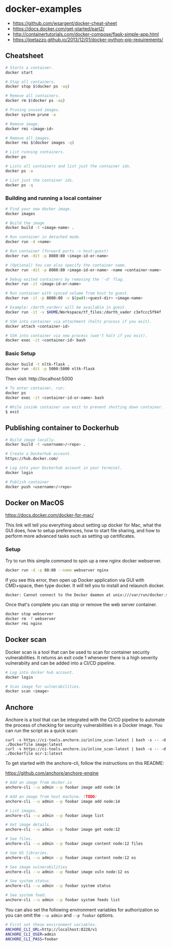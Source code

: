 # docker-examples
- https://github.com/wsargent/docker-cheat-sheet
- https://docs.docker.com/get-started/part2/
- http://containertutorials.com/docker-compose/flask-simple-app.html
- https://jpetazzo.github.io/2013/12/01/docker-python-pip-requirements/

## Cheatsheet

```bash
# Starts a container.
docker start

# Stop all containers.
docker stop $(docker ps -aq)

# Remove all containers.
docker rm $(docker ps -aq)

# Pruning unused images.
docker system prune -a

# Remove image.
docker rmi <image-id>

# Remove all images.
docker rmi $(docker images -q)

# List running containers.
docker ps

# Lists all containers and list just the container ids.
docker ps -a

# List just the container ids.
docker ps -q
```

### Building and running a local container

```bash
# Find your new docker image.
docker images

# Build the image
docker build -t <image-name> .

# Run container in detached mode.
docker run -d <name>

# Run container (forward ports -> host:guest)
docker run -dit -p 8080:80 <image-id-or-name>

# (Optional) You can also specify the container name.
docker run -dit -p 8080:80 <image-id-or-name> -name <container-name>

# Debug exited containers by removing the '-d' flag.
docker run -it <image-id-or-name>

# Run container with synced volume from host to guest.
docker run -it -p 8080:80 -v $(pwd):<guest-dir> <image-name>

# Example: /darth_varder/ will be available in guest.
docker run -it -v $HOME/Workspace/tf_files:/darth_vader c3efccc5f94f

# SSH into container via attachment (halts process if you exit).
docker attach <container-id>

# SSH into container via new process (won't halt if you exit).
docker exec -it <container-id> bash
```

### Basic Setup
```bash
docker build -t nltk-flask .
docker run -dit -p 5000:5000 nltk-flask
```

Then visit: http://localhost:5000

```bash
# To enter container, run:
docker ps
docker exec -it <container-id-or-name> bash

# While inside container use exit to prevent shutting down container.
$ exit
```

## Publishing container to Dockerhub

```bash
# Build image locally.
docker build -t <username>/<repo> .

# Create a Dockerhub account.
https://hub.docker.com/

# Log into your Dockerhub account in your terminal.
docker login

# Publish container
docker push <username>/<repo>
```

## Docker on MacOS

https://docs.docker.com/docker-for-mac/

This link will tell you everything about setting up docker for Mac, what the GUI does,
how to setup preferences, how to start file sharing, and how to perform more advanced
tasks such as setting up certificates.

### Setup
Try to run this simple command to spin up a new nginx docker webserver.
```bash
docker run -d -p 80:80 --name webserver nginx
```

If you see this error, then open up Docker application via GUI with CMD+space, then
type docker. It will tell you to install and relaunch docker.
```bash
docker: Cannot connect to the Docker daemon at unix:///var/run/docker.sock. Is the docker daemon running?.
```

Once that's complete you can stop or remove the web server container.
```bash
docker stop webserver
docker rm -f webserver
docker rmi nginx
```

## Docker scan
Docker scan is a tool that can be used to scan for container security vulnerabilities. It returns an exit code 1
whenever there is a high severity vulnerabiity and can be added into a CI/CD pipeline.

```sh
# Log into docker hub account.
docker login

# Scan image for vulnerabilities.
docker scan <image>
```


## Anchore
Anchore is a tool that can be integrated with the CI/CD pipeline to automate the process of checking for security
vulnerabilities in a Docker image. You can run the script as a quick scan:

```
curl -s https://ci-tools.anchore.io/inline_scan-latest | bash -s -- -d ./Dockerfile image:latest
curl -s https://ci-tools.anchore.io/inline_scan-latest | bash -s -- -d ./Dockerfile ocr-1:latest
```


To get started with the anchore-cli, follow the instructions on this README:

https://github.com/anchore/anchore-engine


```sh
# Add an image from docker.io
anchore-cli --u admin --p foobar image add node:14

# Add an image from host machine. (TODO)
anchore-cli --u admin --p foobar image add node:14

# List images.
anchore-cli --u admin --p foobar image list

# Get image details.
anchore-cli --u admin --p foobar image get node:12

# See files.
anchore-cli --u admin --p foobar image content node:12 files

# See OS libraries.
anchore-cli --u admin --p foobar image content node:12 os

# See image vulnerabilities
anchore-cli --u admin --p foobar image vuln node:12 os

# See system status.
anchore-cli --u admin --p foobar system status

# See system feed.
anchore-cli --u admin --p foobar system feeds list
```

You can also set the following environment variables for authorization so you can omit the `--u admin` and `--p foobar` options.

```sh
# First set these environment variables.
ANCHORE_CLI_URL=http://localhost:8228/v1
ANCHORE_CLI_USER=admin
ANCHORE_CLI_PASS=foobar
```
